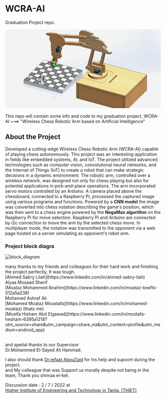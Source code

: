 # WCRA-AI
Graduation Project repo.


![grad-project img](image.png)

<p>
This repo will contain some info and code to my graduation project,
WCRA-AI ===> "Wireless Chess Robotic Arm based on Artificial Intelligence"

</p>

## About the Project

<p>
  
Developed a cutting-edge Wireless Chess Robotic Arm (WCRA-AI) capable of playing
chess autonomously. This project was an interesting application in fields like embedded systems, AI,
and IoT. The project utilized advanced technologies such as computer vision, convolutional neural
networks, and the Internet of Things (IoT) to create a robot that can make strategic decisions in a
dynamic environment. The robotic arm, controlled over a wireless network, was designed not only for
chess playing but also for potential applications in pick-and-place operations. The arm incorporated
servo motors controlled by an Arduino. A camera placed above the chessboard, connected to a
Raspberry Pi, processed the captured image using various programs and functions. Powered by a
**CNN model** the image was converted into chess notation describing the game's position, which was
then sent to a chess engine powered by the **NegaMax algorithm** on the Raspberry Pi for move
selection. Raspberry Pi and Arduino are connected by i2c connection to move the arm by the selected
chess move. In multiplayer mode, the notation was transmitted to the opponent via a web page hosted
on a server simulating as opponent's robot arm.

</p>

### Project block diagra
![block_diagram](https://github.com/Mohamed-Motaz-Mostafa/WCRA-AI/assets/156100459/5ee3654a-dfce-4e1c-bdce-1d408b6e4afa)



<p>
many thanks to my friends and colleagues for their hard work and finishing the project perfectly, It was tough.<br>
[Ahmed Sabry Lilah](https://www.linkedin.com/in/ahmed-sabry-liah) <br>
Alyaa Mosaad Sherif<br>
[Moataz Mohammed Ibrahim](https://www.linkedin.com/in/moataz-towfik-012a5a238)<br>
Mohamed Ashraf Ali<br>
[Mohamed Moataz Moustafa](https://www.linkedin.com/in/mohamed-moataz) (thats me)<br>
[Mostfa Hisham Abd Elgawad](https://www.linkedin.com/in/mostafa-hesham-6395a1218?utm_source=share&utm_campaign=share_via&utm_content=profile&utm_medium=android_app)<br>
​

and spetial thanks to our Supervisor <br>
Dr.Mohammed El-Sayed Ali Hammad.<br>

I also should thank [Dr.refaat AbouZaid](https://www.youtube.com/@dr_refaatabouzaid1039) for his help and supoort during the project.<br>
and My colleague that was Support us morally despite not being in the team, Thank you shimaa el-ket.<br>

Discussion date : 2 / 7 / 2022 at<br>
[Higher Institute of Engineering and Technology in Tanta. (THIET)](https://thiet.edu.eg/ar)
</p>
